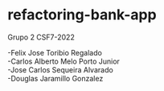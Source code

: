 # refactoring-bank-app

Grupo 2 CSF7-2022

-Felix Jose Toribio Regalado
<br>
-Carlos Alberto Melo Porto Junior
<br>
-Jose Carlos Sequeira Alvarado
<br>
-Douglas Jaramillo Gonzalez

